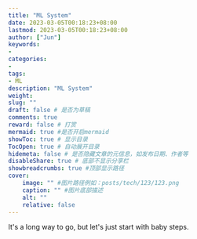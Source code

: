 ```yaml
---
title: "ML System"
date: 2023-03-05T00:18:23+08:00
lastmod: 2023-03-05T00:18:23+08:00
author: ["Jun"]
keywords: 
- 
categories: 
- 
tags: 
- ML
description: "ML System"
weight:
slug: ""
draft: false # 是否为草稿
comments: true
reward: false # 打赏
mermaid: true #是否开启mermaid
showToc: true # 显示目录
TocOpen: true # 自动展开目录
hidemeta: false # 是否隐藏文章的元信息，如发布日期、作者等
disableShare: true # 底部不显示分享栏
showbreadcrumbs: true #顶部显示路径
cover:
    image: "" #图片路径例如：posts/tech/123/123.png
    caption: "" #图片底部描述
    alt: ""
    relative: false
---
```

It's a long way to go, but let's just start with baby steps.




<!-- ## References
[1] [Characterization of Large Language Model Development in the Datacenter](https://arxiv.org/pdf/2403.07648.pdf%EF%BC%8C)
[2] https://github.com/intelligent-machine-learning/dlrover
[3] [MegaScale: Scaling Large Language Model Training to More Than 10,000 GPUs](https://arxiv.org/abs/2402.15627) 
[4] [The Falcon Series of Open Language Models](https://arxiv.org/pdf/2311.16867.pdf) -->